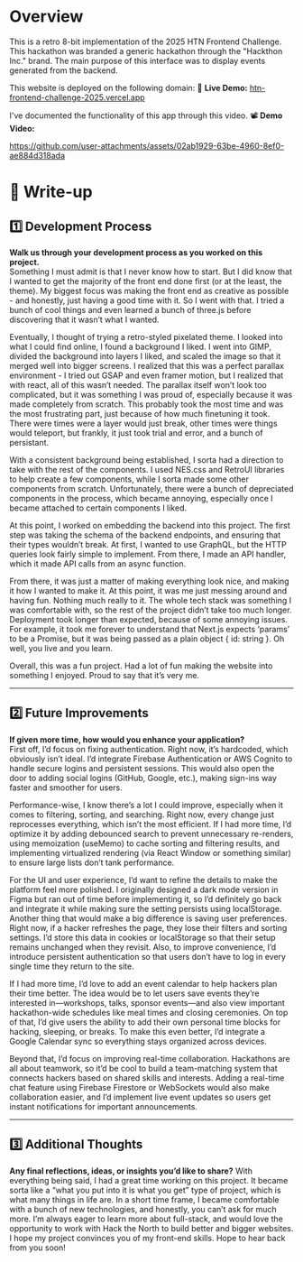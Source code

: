 # Overview 

This is a retro 8-bit implementation of the 2025 HTN Frontend Challenge. This hackathon was branded a generic hackathon through the "Hackthon Inc." brand. The main purpose of this interface was to display events generated from the backend. 

This website is deployed on the following domain: 
🔗 **Live Demo:** [htn-frontend-challenge-2025.vercel.app](https://htn-frontend-challenge-2025.vercel.app/)  

I've documented the functionality of this app through this video. 
📽️ **Demo Video:**



https://github.com/user-attachments/assets/02ab1929-63be-4960-8ef0-ae884d318ada




# 📝 Write-up

## 1️⃣ Development Process  
**Walk us through your development process as you worked on this project.**  
Something I must admit is that I never know how to start. But I did know that I wanted to get the majority of the front end done first (or at the least, the theme). My biggest focus was making the front end as creative as possible - and honestly, just having a good time with it. So I went with that. I tried a bunch of cool things and even learned a bunch of three.js before discovering that it wasn’t what I wanted. 

Eventually, I thought of trying a retro-styled pixelated theme. I looked into what I could find online, I found a background I liked. I went into GIMP, divided the background into layers I liked, and scaled the image so that it merged well into bigger screens. I realized that this was a perfect parallax environment - I tried out GSAP and even framer motion, but I realized that with react, all of this wasn’t needed. The parallax itself won’t look too complicated, but it was something I was proud of, especially because it was made completely from scratch. This probably took the most time and was the most frustrating part, just because of how much finetuning it took. There were times were a layer would just break, other times were things would teleport, but frankly, it just took trial and error, and a bunch of persistant. 

With a consistent background being established, I sorta had a direction to take with the rest of the components. I used NES.css and RetroUI libraries to help create a few components, while I sorta made some other components from scratch. Unfortunately, there were a bunch of depreciated components in the process, which became annoying, especially once I became attached to certain components I liked. 

At this point, I worked on embedding the backend into this project. The first step was taking the schema of the backend endpoints, and ensuring that their types wouldn’t break. At first, I wanted to use GraphQL, but the HTTP queries look fairly simple to implement. From there, I made an API handler, which it made API calls from an async function.

From there, it was just a matter of making everything look nice, and making it how I wanted to make it. At this point, it was me just messing around and having fun. Nothing much really to it. The whole tech stack was something I was comfortable with, so the rest of the project didn’t take too much longer. Deployment took longer than expected, because of some annoying issues. For example, it took me forever to understand that Next.js expects ‘params’ to be a Promise, but it was being passed as a plain object { id: string }. Oh well, you live and you learn. 

Overall, this was a fun project. Had a lot of fun making the website into something I enjoyed. Proud to say that it’s very me. 



---

## 2️⃣ Future Improvements  
**If given more time, how would you enhance your application?**  
First off, I’d focus on fixing authentication. Right now, it’s hardcoded, which obviously isn’t ideal. I’d integrate Firebase Authentication or AWS Cognito to handle secure logins and persistent sessions. This would also open the door to adding social logins (GitHub, Google, etc.), making sign-ins way faster and smoother for users.

Performance-wise, I know there’s a lot I could improve, especially when it comes to filtering, sorting, and searching. Right now, every change just reprocesses everything, which isn’t the most efficient. If I had more time, I’d optimize it by adding debounced search to prevent unnecessary re-renders, using memoization (useMemo) to cache sorting and filtering results, and implementing virtualized rendering (via React Window or something similar) to ensure large lists don’t tank performance.

For the UI and user experience, I’d want to refine the details to make the platform feel more polished. I originally designed a dark mode version in Figma but ran out of time before implementing it, so I’d definitely go back and integrate it while making sure the setting persists using localStorage. Another thing that would make a big difference is saving user preferences. Right now, if a hacker refreshes the page, they lose their filters and sorting settings. I’d store this data in cookies or localStorage so that their setup remains unchanged when they revisit. Also, to improve convenience, I’d introduce persistent authentication so that users don’t have to log in every single time they return to the site.

If I had more time, I’d love to add an event calendar to help hackers plan their time better. The idea would be to let users save events they’re interested in—workshops, talks, sponsor events—and also view important hackathon-wide schedules like meal times and closing ceremonies. On top of that, I’d give users the ability to add their own personal time blocks for hacking, sleeping, or breaks. To make this even better, I’d integrate a Google Calendar sync so everything stays organized across devices.

Beyond that, I’d focus on improving real-time collaboration. Hackathons are all about teamwork, so it’d be cool to build a team-matching system that connects hackers based on shared skills and interests. Adding a real-time chat feature using Firebase Firestore or WebSockets would also make collaboration easier, and I’d implement live event updates so users get instant notifications for important announcements.


---

## 3️⃣ Additional Thoughts  
**Any final reflections, ideas, or insights you’d like to share?**
With everything being said, I had a great time working on this project. It became sorta like a “what you put into it is what you get” type of project, which is what many things in life are. In a short time frame, I became comfortable with a bunch of new technologies, and honestly, you can’t ask for much more. I’m always eager to learn more about full-stack, and would love the opportunity to work with Hack the North to build better and bigger websites. I hope my project convinces you of my front-end skills. Hope to hear back from you soon! 


